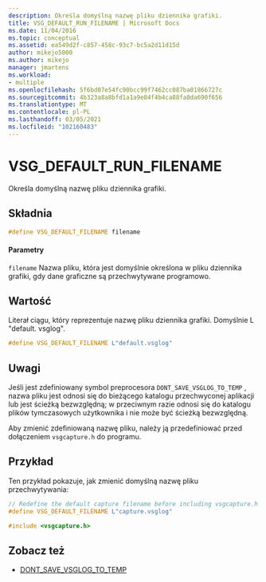 ```yaml
---
description: Określa domyślną nazwę pliku dziennika grafiki.
title: VSG_DEFAULT_RUN_FILENAME | Microsoft Docs
ms.date: 11/04/2016
ms.topic: conceptual
ms.assetid: ea549d2f-c857-458c-93c7-bc5a2d11d15d
author: mikejo5000
ms.author: mikejo
manager: jmartens
ms.workload:
- multiple
ms.openlocfilehash: 5f6bd07e54fc90bcc99f7462cc087ba01866727c
ms.sourcegitcommit: 4b323a8a8bfd1a1a9e84f4b4ca88fa8da690f656
ms.translationtype: MT
ms.contentlocale: pl-PL
ms.lasthandoff: 03/05/2021
ms.locfileid: "102160483"
---
```

# <a name="vsg_default_run_filename"></a>VSG_DEFAULT_RUN_FILENAME
Określa domyślną nazwę pliku dziennika grafiki.

## <a name="syntax"></a>Składnia

```C++
#define VSG_DEFAULT_FILENAME filename
```

#### <a name="parameters"></a>Parametry
 `filename` Nazwa pliku, która jest domyślnie określona w pliku dziennika grafiki, gdy dane graficzne są przechwytywane programowo.

## <a name="value"></a>Wartość
 Literał ciągu, który reprezentuje nazwę pliku dziennika grafiki. Domyślnie L "default. vsglog".

```C++
#define VSG_DEFAULT_FILENAME L"default.vsglog"
```

## <a name="remarks"></a>Uwagi
 Jeśli jest zdefiniowany symbol preprocesora `DONT_SAVE_VSGLOG_TO_TEMP` , nazwa pliku jest odnosi się do bieżącego katalogu przechwyconej aplikacji lub jest ścieżką bezwzględną; w przeciwnym razie odnosi się do katalogu plików tymczasowych użytkownika i nie może być ścieżką bezwzględną.

 Aby zmienić zdefiniowaną nazwę pliku, należy ją przedefiniować przed dołączeniem `vsgcapture.h` do programu.

## <a name="example"></a>Przykład
 Ten przykład pokazuje, jak zmienić domyślną nazwę pliku przechwytywania:

```C++
// Redefine the default capture filename before including vsgcapture.h
#define VSG_DEFAULT_FILENAME L"capture.vsglog"

#include <vsgcapture.h>
```

## <a name="see-also"></a>Zobacz też
- [DONT_SAVE_VSGLOG_TO_TEMP](dont-save-vsglog-to-temp.md)
